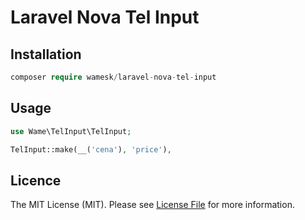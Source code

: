 # Laravel Nova Tel Input

## Installation

``` php
composer require wamesk/laravel-nova-tel-input
```

## Usage

``` php
use Wame\TelInput\TelInput;

TelInput::make(__('cena'), 'price'),
```

## Licence

The MIT License (MIT). Please see [License File](LICENCE) for more information.
